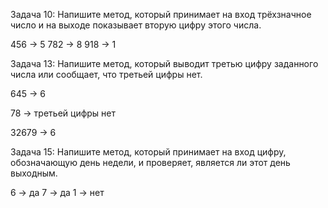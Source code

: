 Задача 10: Напишите метод, который принимает на вход трёхзначное число и на выходе показывает вторую цифру этого числа.

456 -> 5
782 -> 8
918 -> 1

Задача 13: Напишите метод, который выводит третью цифру заданного числа или сообщает, что третьей цифры нет.

645 -> 6

78 -> третьей цифры нет

32679 -> 6

Задача 15: Напишите метод, который принимает на вход цифру, обозначающую день недели, и проверяет, является ли этот день выходным.

6 -> да
7 -> да
1 -> нет